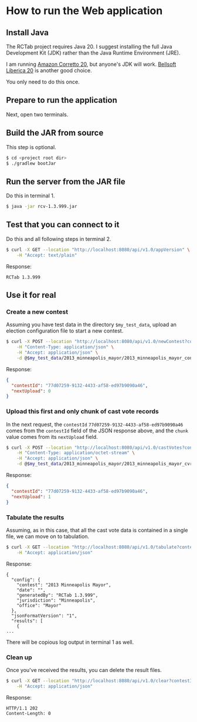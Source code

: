 # How to run the Web application

## Install Java

The RCTab project requires Java 20.  I suggest installing the full Java Development Kit (JDK) rather than
the Java Runtime Environment (JRE).

I am running [Amazon Corretto 20](https://github.com/corretto/corretto-20/releases), but anyone's JDK will work.
[Bellsoft Liberica 20](https://bell-sw.com/pages/downloads/?version=java-20&os=macos) is another good choice.

You only need to do this once.

## Prepare to run the application

Next, open two terminals.

## Build the JAR from source

This step is optional.

````bash
$ cd <project root dir>
$ ./gradlew bootJar
````

## Run the server from the JAR file

Do this in terminal 1.

````bash
$ java -jar rcv-1.3.999.jar 
````

## Test that you can connect to it

Do this and all following steps in terminal 2.

````bash
$ curl -X GET --location "http://localhost:8080/api/v1.0/appVersion" \
    -H "Accept: text/plain"
````
Response:
````
RCTab 1.3.999
````

## Use it for real

### Create a new contest

Assuming you have test data in the directory `$my_test_data`, upload an election configuration file to start
a new contest.

````bash
$ curl -X POST --location "http://localhost:8080/api/v1.0/newContest?contestName=2013_minneapolis_mayor" \
    -H "Content-Type: application/json" \
    -H "Accept: application/json" \
    -d @$my_test_data/2013_minneapolis_mayor/2013_minneapolis_mayor_config.json
````
Response:
````json
{
  "contestId": "77d07259-9132-4433-af58-ed97b9090a46",
  "nextUpload": 0
}
````

### Upload this first and only chunk of cast vote records

In the next request, the `contestId` `77d07259-9132-4433-af58-ed97b9090a46` comes from the `contestId` field of the
JSON response above, and the `chunk` value comes from its `nextUpload` field.

````bash
$ curl -X POST --location "http://localhost:8080/api/v1.0/castVotes?contestId=77d07259-9132-4433-af58-ed97b9090a46&chunk=0" \
    -H "Content-Type: application/octet-stream" \
    -H "Accept: application/json" \
    -d @$my_test_data/2013_minneapolis_mayor/2013_minneapolis_mayor_cvr.xlsx
````
Response:
````json
{
  "contestId": "77d07259-9132-4433-af58-ed97b9090a46",
  "nextUpload": 1
}
````

### Tabulate the results

Assuming, as in this case, that all the cast vote data is contained in a single file, we can move on to tabulation. 

````bash
$ curl -X GET --location "http://localhost:8080/api/v1.0/tabulate?contestId=77d07259-9132-4433-af58-ed97b9090a46&name=John%20Eastman" \
    -H "Accept: application/json"
````
Response:
````
{
  "config": {
    "contest": "2013 Minneapolis Mayor",
    "date": "",
    "generatedBy": "RCTab 1.3.999",
    "jurisdiction": "Minneapolis",
    "office": "Mayor"
  },
  "jsonFormatVersion": "1",
  "results": [
    {
...
````
There will be copious log output in terminal 1 as well.

### Clean up

Once you've received the results, you can delete the result files.

````bash
$ curl -X GET --location "http://localhost:8080/api/v1.0/clear?contestId=77d07259-9132-4433-af58-ed97b9090a46" \
    -H "Accept: application/json"
````
Response:
````
HTTP/1.1 202 
Content-Length: 0
````